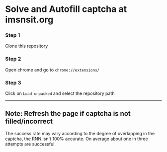 # Solve and Autofill captcha at imsnsit.org
### Step 1
Clone this repository

### Step 2
Open chrome and go to `chrome://extensions/`

### Step 3
Click on `Load unpacked` and select the repository path

<hr>

## Note: Refresh the page if captcha is not filled/incorrect
The success rate may vary according to the degree of overlapping in the captcha, the RNN isn't 100% accurate. On average about one in three attempts are successful.
